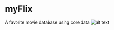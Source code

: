 # myFlix
A favorite movie database using core data 
![alt text](screenshots/sceen1.imageset/screen1.png "Main screen")
